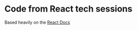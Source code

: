 # Code from React tech sessions

Based heavily on the [React Docs](http://facebook.github.io/react/docs/getting-started.html)
